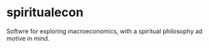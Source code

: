 # spiritualecon
Softwre for exploring macroeconomics, with a spiritual philosophy ad motive in mind.
